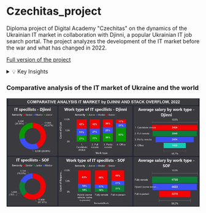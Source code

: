 # Czechitas_project
 Diploma project of Digital Academy "Czechitas" on the dynamics of the Ukrainian IT market in collaboration with Djinni, a popular Ukrainian IT job search portal. The project analyzes the development of the IT market before the war and what has changed in 2022.

[Full version of the project](https://medium.com/@milabunyak79/comparative-analysis-of-the-ukrainian-it-market-over-the-last-4-years-79971264a922)

<details>
  <summary>💡 Key Insights</summary>

  - The most successful month for sales is November ($352461.07 Total_sales)
  - Sales dropped in 2019($0,47M), but from 2019 to 2021($0,73M) they grew, as did the number of checks.
</details>

### Comparative analysis of the IT market of Ukraine and the world 

![image](https://github.com/HellenOk/Czechitas_project/blob/main/Screenshot_1.png)
